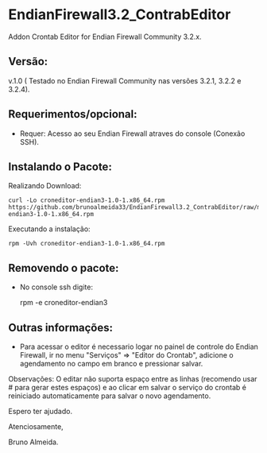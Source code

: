 # EndianFirewall3.2_ContrabEditor
Addon Crontab Editor for Endian Firewall Community 3.2.x. 


Versão:
--------

v.1.0 ( Testado no Endian Firewall Community nas versões 3.2.1, 3.2.2 e 3.2.4).



Requerimentos/opcional:
--------
- Requer: Acesso ao seu Endian Firewall atraves do console (Conexão SSH).



Instalando o Pacote:
--------

Realizando Download:

    curl -Lo croneditor-endian3-1.0-1.x86_64.rpm https://github.com/brunoalmeida33/EndianFirewall3.2_ContrabEditor/raw/master/croneditor-endian3-1.0-1.x86_64.rpm
    
    
Executando a instalação:

    rpm -Uvh croneditor-endian3-1.0-1.x86_64.rpm
    

Removendo o pacote:
--------
- No console ssh digite:

    rpm -e croneditor-endian3
    
    
    
Outras informações:
------------------

- Para acessar o editor é necessario logar no painel de controle do Endian Firewall, ir no menu "Serviços" => "Editor do Crontab", adicione o agendamento no campo em branco e pressionar salvar.

Observações: O editar não suporta espaço entre as linhas (recomendo usar # para gerar estes espaços) e ao clicar em salvar o serviço do crontab é reiniciado automaticamente para salvar o novo agendamento.

Espero ter ajudado.

Atenciosamente,

Bruno Almeida.
  
  
